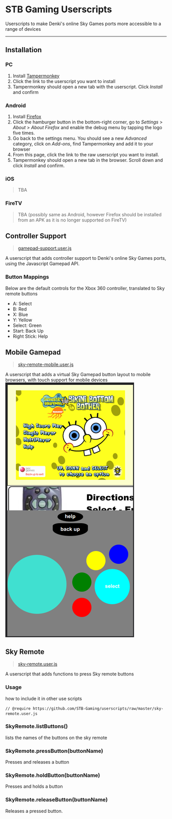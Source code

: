 # STB Gaming Userscripts
Userscripts to make Denki's online Sky Games ports more accessible to a range of devices

---

## Installation

### PC
1. Install [Tampermonkey](https://www.tampermonkey.net/)
2. Click the link to the userscript you want to install
3. Tampermonkey should open a new tab with the userscript. Click _Install_ and confirm
### Android
1. Install [Firefox](https://play.google.com/store/apps/details?id=org.mozilla.firefox)
2. Click the hamburger button in the bottom-right corner, go to _Settings_ > _About_ > _About Firefox_ and enable the debug menu by tapping the logo five times.
3. Go back to the settings menu. You should see a new _Advanced_ category, click on _Add-ons_, find Tampermonkey and add it to your browser
4. From this page, click the link to the raw userscript you want to install.
5. Tampermonkey should open a new tab in the browser. Scroll down and click _Install_ and confirm.
### iOS
> TBA
### FireTV
> TBA (possibly same as Android, however Firefox should be installed from an APK as it is no longer supported on FireTV)

## Controller Support
> [gamepad-support.user.js](https://github.com/STB-Gaming/userscripts/raw/master/gamepad-support.user.js)

A userscript that adds controller support to Denki's online Sky Games ports, using the Javascript Gamepad API.

### Button Mappings

Below are the default controls for the Xbox 360 controller, translated to Sky remote buttons

* A: Select
* B: Red
* X: Blue
* Y: Yellow
* Select: Green
* Start: Back Up
* Right Stick: Help

## Mobile Gamepad
> [sky-remote-mobile.user.js](https://github.com/STB-Gaming/userscripts/raw/master/sky-remote-mobile.user.js)

A userscript that adds a virtual Sky Gamepad button layout to mobile browsers, with touch support for mobile devices
![](screenshots/mobile-gamepad.png)

## Sky Remote
> [sky-remote.user.js](https://github.com/STB-Gaming/userscripts/raw/master/sky-remote.user.js)

A userscript that adds functions to press Sky remote buttons


### Usage
how to include it in other use scripts
```
// @require https://github.com/STB-Gaming/userscripts/raw/master/sky-remote.user.js
```

### SkyRemote.listButtons()
lists the names of the buttons on the sky remote

### SkyRemote.pressButton(buttonName)
Presses and releases a button

### SkyRemote.holdButton(buttonName)
Presses and holds a button

### SkyRemote.releaseButton(buttonName)
Releases a pressed button.
